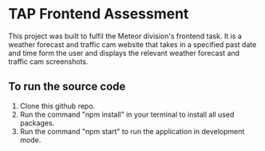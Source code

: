 # TAP Frontend Assessment

This project was built to fulfil the Meteor division's frontend task. It is a weather forecast and traffic cam website that takes in a specified past date and time form the user and displays the relevant weather forecast and traffic cam screenshots.

## To run the source code

1. Clone this github repo.
2. Run the command "npm install" in your terminal to install all used packages.
3. Run the command "npm start" to run the application in development mode.
